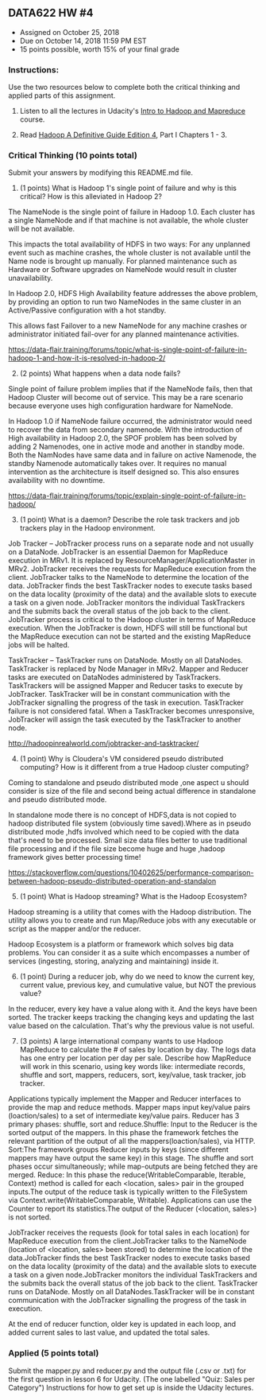 ## DATA622 HW #4
- Assigned on October 25, 2018
- Due on October 14, 2018 11:59 PM EST
- 15 points possible, worth 15% of your final grade

### Instructions:

Use the two resources below to complete both the critical thinking and applied parts of this assignment.

1. Listen to all the lectures in Udacity's [Intro to Hadoop and Mapreduce](https://www.udacity.com/course/intro-to-hadoop-and-mapreduce--ud617) course.  

2. Read [Hadoop A Definitive Guide Edition 4]( http://javaarm.com/file/apache/Hadoop/books/Hadoop-The.Definitive.Guide_4.edition_a_Tom.White_April-2015.pdf), Part I Chapters 1 - 3.

### Critical Thinking (10 points total)

Submit your answers by modifying this README.md file.

1. (1 points) What is Hadoop 1's single point of failure and why is this critical?  How is this alleviated in Hadoop 2?

The NameNode is the single point of failure in Hadoop 1.0. Each cluster has a single NameNode and if that machine is not available, the whole cluster will be not available.

This impacts the total availability of HDFS in two ways:
For any unplanned event such as machine crashes, the whole cluster is not available until the Name node is brought up manually.
For planned maintenance such as Hardware or Software upgrades on NameNode would result in cluster unavailability.

In Hadoop 2.0, HDFS High Availability feature addresses the above problem, by providing an option to run two NameNodes in the same cluster in an Active/Passive configuration with a hot standby.

This allows fast Failover to a new NameNode for any machine crashes or administrator initiated fail-over for any planned maintenance activities.

https://data-flair.training/forums/topic/what-is-single-point-of-failure-in-hadoop-1-and-how-it-is-resolved-in-hadoop-2/






2. (2 points) What happens when a data node fails?

Single point of failure problem implies that if the NameNode fails, then that Hadoop Cluster will become out of service. This may be a rare scenario because everyone uses high configuration hardware for NameNode.

In Hadoop 1.0 if NameNode failure occurred, the administrator would need to recover the data from secondary namenode.
With the introduction of High availability in Hadoop 2.0, the SPOF problem has been solved by adding 2 Namenodes, one in active mode and another in standby mode. Both the NamNodes have same data and in failure on active Namenode, the standby Namenode automatically takes over. It requires no manual intervention as the architecture is itself designed so. This also ensures availability with no downtime.

https://data-flair.training/forums/topic/explain-single-point-of-failure-in-hadoop/


3. (1 point) What is a daemon?  Describe the role task trackers and job trackers play in the Hadoop environment.

Job Tracker –
JobTracker process runs on a separate node and not usually on a DataNode.
JobTracker is an essential Daemon for MapReduce execution in MRv1. It is replaced by ResourceManager/ApplicationMaster in MRv2.
JobTracker receives the requests for MapReduce execution from the client.
JobTracker talks to the NameNode to determine the location of the data.
JobTracker finds the best TaskTracker nodes to execute tasks based on the data locality (proximity of the data) and the available slots to execute a task on a given node.
JobTracker monitors the individual TaskTrackers and the submits back the overall status of the job back to the client.
JobTracker process is critical to the Hadoop cluster in terms of MapReduce execution.
When the JobTracker is down, HDFS will still be functional but the MapReduce execution can not be started and the existing MapReduce jobs will be halted.

TaskTracker –
TaskTracker runs on DataNode. Mostly on all DataNodes.
TaskTracker is replaced by Node Manager in MRv2.
Mapper and Reducer tasks are executed on DataNodes administered by TaskTrackers.
TaskTrackers will be assigned Mapper and Reducer tasks to execute by JobTracker.
TaskTracker will be in constant communication with the JobTracker signalling the progress of the task in execution.
TaskTracker failure is not considered fatal. When a TaskTracker becomes unresponsive, JobTracker will assign the task executed by the TaskTracker to another node.

http://hadoopinrealworld.com/jobtracker-and-tasktracker/


4. (1 point) Why is Cloudera's VM considered pseudo distributed computing?  How is it different from a true Hadoop cluster computing?

Coming to standalone and pseudo distributed mode ,one aspect u should consider is size of the file and second being actual difference in standalone and pseudo distributed mode.

In standalone mode there is no concept of HDFS,data is not copied to hadoop distributed file system (obviously time saved).Where as in pseudo distributed mode ,hdfs involved which need to be copied with the data that's need to be processed.
Small size data files better to use traditional file processing and if the file size become huge and huge ,hadoop framework gives better processing time! 

https://stackoverflow.com/questions/10402625/performance-comparison-between-hadoop-pseudo-distributed-operation-and-standalon



5. (1 point) What is Hadoop streaming? What is the Hadoop Ecosystem?

Hadoop streaming is a utility that comes with the Hadoop distribution. The utility allows you to create and run Map/Reduce jobs with any executable or script as the mapper and/or the reducer. 

Hadoop Ecosystem is a platform or framework which solves big data problems. You can consider it as a suite which encompasses a number of services (ingesting, storing, analyzing and maintaining) inside it.



6. (1 point) During a reducer job, why do we need to know the current key, current value, previous key, and cumulative value, but NOT the previous value?

In the reducer, every key have a value along with it. And the keys have been sorted. The tracker keeps tracking the changing keys and updating the last value based on the calculation. That's why the previous value is not useful.



7. (3 points) A large international company wants to use Hadoop MapReduce to calculate the # of sales by location by day.  The logs data has one entry per location per day per sale.  Describe how MapReduce will work in this scenario, using key words like: intermediate records, shuffle and sort, mappers, reducers, sort, key/value, task tracker, job tracker.  

Applications typically implement the Mapper and Reducer interfaces to provide the map and reduce methods. Mapper maps input key/value pairs (loaction/sales) to a set of intermediate key/value pairs. Reducer has 3 primary phases: shuffle, sort and reduce.Shuffle:
Input to the Reducer is the sorted output of the mappers. In this phase the framework fetches the relevant partition of the output of all the mappers(loaction/sales), via HTTP. Sort:The framework groups Reducer inputs by keys (since different mappers may have output the same key) in this stage. The shuffle and sort phases occur simultaneously; while map-outputs are being fetched they are merged. Reduce: 
In this phase the reduce(WritableComparable, Iterable<Writable>, Context) method is called for each <location, sales> pair in the grouped inputs.The output of the reduce task is typically written to the FileSystem via Context.write(WritableComparable, Writable).
Applications can use the Counter to report its statistics.The output of the Reducer (<location, sales>) is not sorted.


JobTracker receives the requests (look for total sales in each location) for MapReduce execution from the client.JobTracker talks to the NameNode (location of <location, sales> been stored) to determine the location of the data.JobTracker finds the best TaskTracker nodes to execute tasks based on the data locality (proximity of the data) and the available slots to execute a task on a given node.JobTracker monitors the individual TaskTrackers and the submits back the overall status of the job back to the client.
TaskTracker runs on DataNode. Mostly on all DataNodes.TaskTracker will be in constant communication with the JobTracker signalling the progress of the task in execution.

At the end of reducer function, older key is updated in each loop, and added current sales to last value, and updated the total sales. 




### Applied (5 points total)

Submit the mapper.py and reducer.py and the output file (.csv or .txt) for the first question in lesson 6 for Udacity.  (The one labelled "Quiz: Sales per Category")  Instructions for how to get set up is inside the Udacity lectures.  
